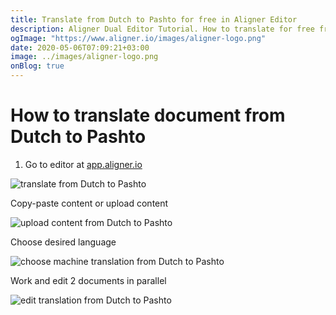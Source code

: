 ```yaml
---
title: Translate from Dutch to Pashto for free in Aligner Editor
description: Aligner Dual Editor Tutorial. How to translate for free from Dutch to Pashto. Aligner is multilingual document management platform. 
ogImage: "https://www.aligner.io/images/aligner-logo.png"
date: 2020-05-06T07:09:21+03:00
image: ../images/aligner-logo.png
onBlog: true
---
```


# How to translate document from Dutch to Pashto

1. Go to editor at [app.aligner.io](https://app.aligner.io "Aligner App web page")

![translate from Dutch to Pashto](../aligner-blank-editor.png "translate from Dutch to Pashto")

Copy-paste content or upload content

![upload content from Dutch to Pashto](../aligner-uploaded-document.png "upload content from Dutch to Pashto")

Choose desired language

![choose machine translation from Dutch to Pashto](../aligner-language-dropdown.png "choose machine translation from Dutch to Pashto")

Work and edit 2 documents in parallel

![edit translation from Dutch to Pashto](../aligner-double-sitded-editor.png "edit translation from Dutch to Pashto")

